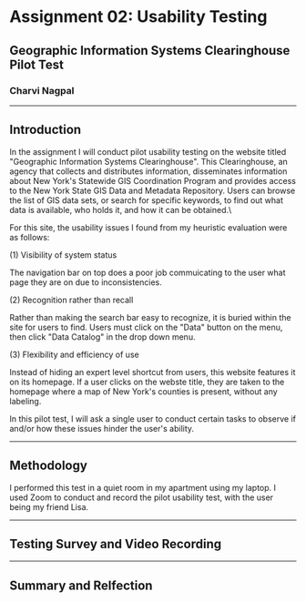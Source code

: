 # Assignment 02: Usability Testing
## Geographic Information Systems Clearinghouse Pilot Test
### Charvi Nagpal

---
## Introduction

In the assignment I will conduct pilot usability testing on the website titled "Geographic Information Systems Clearinghouse". This Clearinghouse, an agency that collects and distributes information, disseminates information about New York's Statewide GIS Coordination Program and provides access to the New York State GIS Data and Metadata Repository. Users can browse the list of GIS data sets, or search for specific keywords, to find out what data is available, who holds it, and how it can be obtained.\

For this site, the usability issues I found from my heuristic evaluation were as follows:

(1) Visibility of system status

The navigation bar on top does a poor job commuicating to the user what page they are on due to inconsistencies.

(2) Recognition rather than recall

Rather than making the search bar easy to recognize, it is buried within the site for users to find. Users must click on the "Data" button on the menu, then click "Data Catalog" in the drop down menu.

(3) Flexibility and efficiency of use

Instead of hiding an expert level shortcut from users, this website features it on its homepage. If a user clicks on the webste title, they are taken to the homepage where a map of New York's counties is present, without any labeling.

In this pilot test, I will ask a single user to conduct certain tasks to observe if and/or how these issues hinder the user's ability.

---

## Methodology
I performed this test in a quiet room in my apartment using my laptop. I used Zoom to conduct and record the pilot usability test, with the user being my friend Lisa.

---

## Testing Survey and Video Recording

---

## Summary and Relfection
